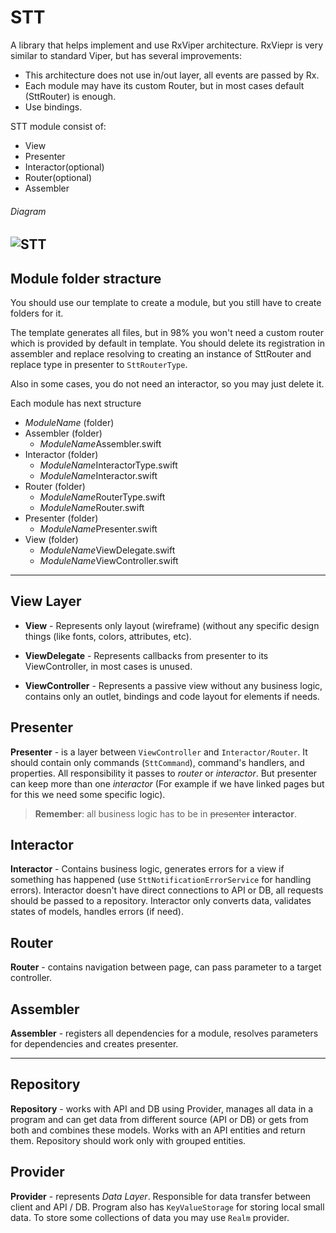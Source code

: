 # STT

A library that helps implement and use RxViper architecture. RxViepr is very similar to standard Viper, but has several improvements:

- This architecture does not use in/out layer, all events are passed by Rx.
- Each module may have its custom Router, but in most cases default (SttRouter) is enough.
- Use bindings.

STT module consist of:
- View
- Presenter
- Interactor(optional)
- Router(optional)
- Assembler

###### Diagram
![STT](https://user-images.githubusercontent.com/9388051/66329415-24b7a900-e937-11e9-9ba2-5329bcb8e168.png)
------------

## Module folder stracture

You should use our template to create a module, but you still have to create folders for it.

The template generates all files, but in 98% you won't need a custom router which is provided by default in template. You should delete its registration in assembler and replace resolving to creating an instance of SttRouter and replace type in presenter to `SttRouterType`.

Also in some cases, you do not need an interactor, so you may just delete it.

Each module has next structure

- *ModuleName* (folder)
 - Assembler (folder)
     - *ModuleName*Assembler.swift
 - Interactor (folder)
     - *ModuleName*InteractorType.swift
     - *ModuleName*Interactor.swift
 - Router (folder)
    - *ModuleName*RouterType.swift
    - *ModuleName*Router.swift
 - Presenter (folder)
    - *ModuleName*Presenter.swift
 - View (folder)
    - *ModuleName*ViewDelegate.swift
    - *ModuleName*ViewController.swift

---

## View Layer

- **View** - Represents only layout (wireframe) (without any specific design things (like fonts, colors, attributes, etc).

- **ViewDelegate** - Represents callbacks from presenter to its ViewController, in most cases is unused.

- **ViewController** - Represents a passive view without any business logic, contains only an outlet, bindings and code layout for elements if needs.

## Presenter 

**Presenter** -  is a layer between `ViewController` and `Interactor/Router`. It should contain only commands (`SttCommand`), command's handlers, and properties. All responsibility it passes to *router* or *interactor*.
But presenter can keep more than one *interactor* (For example if we have linked pages but for this we need some specific logic).

> **Remember**: all business logic has to be in ~~presenter~~ **interactor**.

## Interactor

**Interactor** - Contains business logic, generates errors for a view if something has happened (use `SttNotificationErrorService` for handling errors).
Interactor doesn't have direct connections to API or DB, all requests should be passed to a repository. Interactor only converts data, validates states of models, handles errors (if need).

## Router

**Router** - contains navigation between page, can pass parameter to a target controller.

## Assembler

**Assembler** - registers all dependencies for a module, resolves parameters for dependencies and creates presenter.

---

## Repository

**Repository** - works with API and DB using Provider, manages all data in a program and can get data from different source (API or DB) or gets from both and combines these models. Works with an API entities and return them. Repository should work only with grouped entities.

## Provider

**Provider** - represents *Data Layer*. Responsible for data transfer between client and API / DB. Program also has `KeyValueStorage` for storing local small data. To store some collections of data you may use `Realm` provider.
